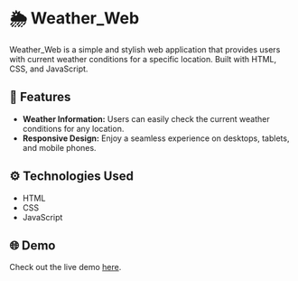 # 🌦️ Weather_Web

Weather_Web is a simple and stylish web application that provides users with current weather conditions for a specific location. Built with HTML, CSS, and JavaScript.

## 🚀 Features

- **Weather Information:** Users can easily check the current weather conditions for any location.
- **Responsive Design:** Enjoy a seamless experience on desktops, tablets, and mobile phones.

## ⚙️ Technologies Used

- HTML
- CSS
- JavaScript

## 🌐 Demo

Check out the live demo [here](https://6560ddee25d30a09312961dc--dapper-florentine-6cd66b.netlify.app/).





